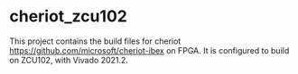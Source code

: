 # cheriot_zcu102
This project contains the build files for cheriot https://github.com/microsoft/cheriot-ibex on FPGA. It is configured to build on ZCU102, with Vivado 2021.2.
